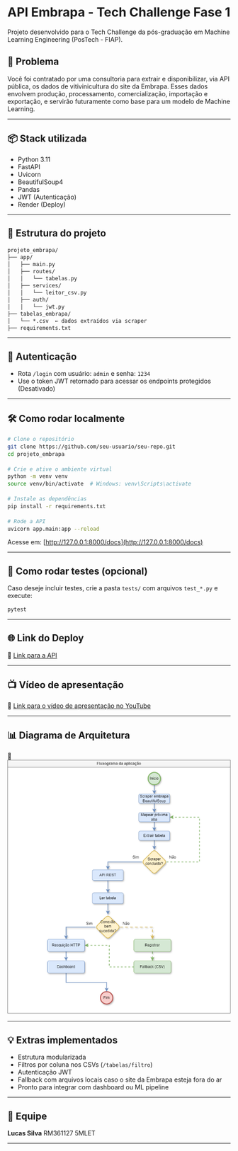 
# API Embrapa - Tech Challenge Fase 1

Projeto desenvolvido para o Tech Challenge da pós-graduação em Machine Learning Engineering (PosTech - FIAP).

## 🚀 Problema

Você foi contratado por uma consultoria para extrair e disponibilizar, via API pública, os dados de vitivinicultura do site da Embrapa. Esses dados envolvem produção, processamento, comercialização, importação e exportação, e servirão futuramente como base para um modelo de Machine Learning.

---

## 📦 Stack utilizada

- Python 3.11
- FastAPI
- Uvicorn
- BeautifulSoup4
- Pandas
- JWT (Autenticação)
- Render (Deploy)

---

## 📁 Estrutura do projeto

```
projeto_embrapa/
├── app/
│   ├── main.py
│   ├── routes/
│   │   └── tabelas.py
│   ├── services/
│   │   └── leitor_csv.py
│   ├── auth/
│   │   └── jwt.py
├── tabelas_embrapa/
│   └── *.csv  ← dados extraídos via scraper
├── requirements.txt
```

---

## 🔐 Autenticação

- Rota `/login` com usuário: `admin` e senha: `1234`
- Use o token JWT retornado para acessar os endpoints protegidos (Desativado)

---

## 🛠️ Como rodar localmente

```bash
# Clone o repositório
git clone https://github.com/seu-usuario/seu-repo.git
cd projeto_embrapa

# Crie e ative o ambiente virtual
python -m venv venv
source venv/bin/activate  # Windows: venv\Scripts\activate

# Instale as dependências
pip install -r requirements.txt

# Rode a API
uvicorn app.main:app --reload
```

Acesse em: [http://127.0.0.1:8000/docs](http://127.0.0.1:8000/docs)

---

## 🧪 Como rodar testes (opcional)

Caso deseje incluir testes, crie a pasta `tests/` com arquivos `test_*.py` e execute:

```bash
pytest
```

---

## 🌐 Link do Deploy

🔗 [Link para a API](https://api-embrapa-tech-challenge-mrhx.onrender.com)

---

## 📺 Vídeo de apresentação

🎥 [Link para o vídeo de apresentação no YouTube](https://youtu.be/dxJsp6q9qhM)

---

## 📊 Diagrama de Arquitetura

📎 ![[Link para o diagrama - draw.io, PNG ou PDF](https://seulink.com/diagrama)](https://github.com/Luc45-S1lva/api-embrapa-tech-challenge/blob/1371979e1eeba23794491a0908af77140f156f3c/Fluxograma_Embrapa.drawio.png)

---

## 💡 Extras implementados

- Estrutura modularizada
- Filtros por coluna nos CSVs (`/tabelas/filtro`)
- Autenticação JWT
- Fallback com arquivos locais caso o site da Embrapa esteja fora do ar
- Pronto para integrar com dashboard ou ML pipeline

---

## 📢 Equipe

**Lucas Silva** RM361127 5MLET

---
